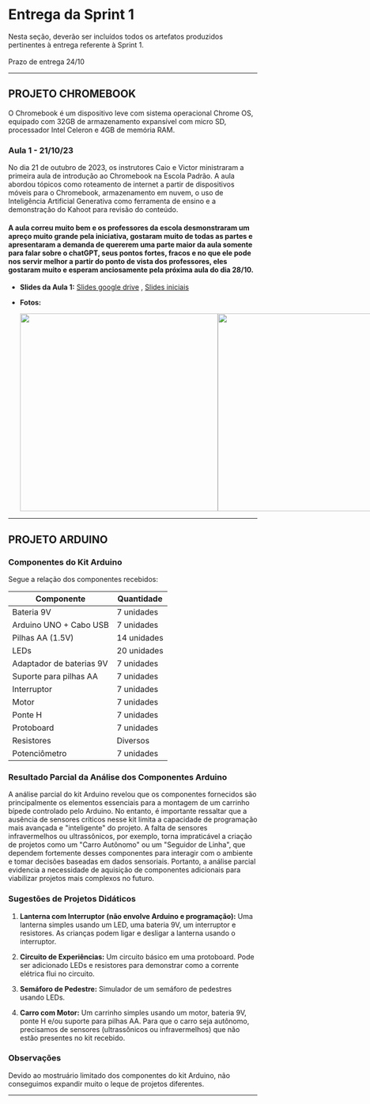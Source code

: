 # Entrega da Sprint 1
Nesta seção, deverão ser incluídos todos os artefatos produzidos pertinentes à entrega referente à Sprint 1. <br/><br/>
Prazo de entrega 24/10

---

## PROJETO CHROMEBOOK

O Chromebook é um dispositivo leve com sistema operacional Chrome OS, equipado com 32GB de armazenamento expansível com micro SD, processador Intel Celeron e 4GB de memória RAM.

### Aula 1 - 21/10/23
No dia 21 de outubro de 2023, os instrutores Caio e Victor ministraram a primeira aula de introdução ao Chromebook na Escola Padrão. A aula abordou tópicos como roteamento de internet a partir de dispositivos móveis para o Chromebook, armazenamento em nuvem, o uso de Inteligência Artificial Generativa como ferramenta de ensino e a demonstração do Kahoot para revisão do conteúdo.

#### A aula correu muito bem e os professores da escola desmonstraram um apreço muito grande pela iniciativa, gostaram muito de todas as partes e apresentaram a demanda de quererem uma parte maior da aula somente para falar sobre o chatGPT, seus pontos fortes, fracos e no que ele pode nos servir melhor a partir do ponto de vista dos professores, eles gostaram muito e esperam anciosamente pela próxima aula do dia 28/10.

- **Slides da Aula 1:** [Slides google drive](https://docs.google.com/presentation/d/1fm_bP3S5OGimDrTWT1FNjh-QdRBlh7NVuJcbHSKa9Cg/edit?usp=sharing) , [Slides iniciais](https://docs.google.com/presentation/d/1oKlaChRhxRGMG1rifv9bV4oL8uy3xv2t/edit#slide=id.p1)

- **Fotos:**
  <div style="display: flex;">
    <img src="https://github.com/ICEI-PUC-Minas-PPC-CC/ppc-cc-2023-2-ment2-noite-solucaoescolapublica-01/blob/main/src/chromebook%20padrao/20231021_103657.jpg" width="400px" />
    <img src="https://github.com/ICEI-PUC-Minas-PPC-CC/ppc-cc-2023-2-ment2-noite-solucaoescolapublica-01/blob/main/src/chromebook%20padrao/20231021_103659.jpg" width="400px" />
    <img src="https://github.com/ICEI-PUC-Minas-PPC-CC/ppc-cc-2023-2-ment2-noite-solucaoescolapublica-01/blob/main/src/chromebook%20padrao/20231021_103702.jpg" width="400px" />
    <img src="https://github.com/ICEI-PUC-Minas-PPC-CC/ppc-cc-2023-2-ment2-noite-solucaoescolapublica-01/blob/main/src/chromebook%20padrao/20231021_104125.jpg" width="400px" />
    <img src="https://github.com/ICEI-PUC-Minas-PPC-CC/ppc-cc-2023-2-ment2-noite-solucaoescolapublica-01/blob/main/src/chromebook%20padrao/20231021_104554.jpg" width="400px" />
    <img src="https://github.com/ICEI-PUC-Minas-PPC-CC/ppc-cc-2023-2-ment2-noite-solucaoescolapublica-01/blob/main/src/chromebook%20padrao/20231021_104555.jpg" width="400px" />
    <img src="https://github.com/ICEI-PUC-Minas-PPC-CC/ppc-cc-2023-2-ment2-noite-solucaoescolapublica-01/blob/main/src/chromebook%20padrao/20231021_104559.jpg" width="400px" />
    <img src="https://github.com/ICEI-PUC-Minas-PPC-CC/ppc-cc-2023-2-ment2-noite-solucaoescolapublica-01/blob/main/src/chromebook%20padrao/20231021_113247.jpg" width="400px" />
    <img src="https://github.com/ICEI-PUC-Minas-PPC-CC/ppc-cc-2023-2-ment2-noite-solucaoescolapublica-01/blob/main/src/chromebook%20padrao/20231021_113300.jpg" width="400px" />
  </div>

---

## PROJETO ARDUINO

### Componentes do Kit Arduino
Segue a relação dos componentes recebidos:

| Componente               | Quantidade |
|-------------------------|------------|
| Bateria 9V              | 7 unidades |
| Arduino UNO + Cabo USB  | 7 unidades |
| Pilhas AA (1.5V)        | 14 unidades |
| LEDs                    | 20 unidades |
| Adaptador de baterias 9V | 7 unidades |
| Suporte para pilhas AA   | 7 unidades |
| Interruptor             | 7 unidades |
| Motor                   | 7 unidades |
| Ponte H                 | 7 unidades |
| Protoboard              | 7 unidades |
| Resistores              | Diversos   |
| Potenciômetro           | 7 unidades |

### Resultado Parcial da Análise dos Componentes Arduino
A análise parcial do kit Arduino revelou que os componentes fornecidos são principalmente os elementos essenciais para a montagem de um carrinho bípede controlado pelo Arduino. No entanto, é importante ressaltar que a ausência de sensores críticos nesse kit limita a capacidade de programação mais avançada e "inteligente" do projeto. A falta de sensores infravermelhos ou ultrassônicos, por exemplo, torna impraticável a criação de projetos como um "Carro Autônomo" ou um "Seguidor de Linha", que dependem fortemente desses componentes para interagir com o ambiente e tomar decisões baseadas em dados sensoriais. Portanto, a análise parcial evidencia a necessidade de aquisição de componentes adicionais para viabilizar projetos mais complexos no futuro.

### Sugestões de Projetos Didáticos
1. **Lanterna com Interruptor (não envolve Arduino e programação):** Uma lanterna simples usando um LED, uma bateria 9V, um interruptor e resistores. As crianças podem ligar e desligar a lanterna usando o interruptor.

2. **Circuito de Experiências:** Um circuito básico em uma protoboard. Pode ser adicionado LEDs e resistores para demonstrar como a corrente elétrica flui no circuito.

3. **Semáforo de Pedestre:** Simulador de um semáforo de pedestres usando LEDs.

4. **Carro com Motor:** Um carrinho simples usando um motor, bateria 9V, ponte H e/ou suporte para pilhas AA. Para que o carro seja autônomo, precisamos de sensores (ultrassônicos ou infravermelhos) que não estão presentes no kit recebido.

### Observações
Devido ao mostruário limitado dos componentes do kit Arduino, não conseguimos expandir muito o leque de projetos diferentes.

---
